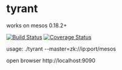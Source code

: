 tyrant
======
works on mesos 0.18.2+

[![Build Status](https://drone.io/github.com/ngaut/tyrant/status.png)](https://drone.io/github.com/ngaut/tyrant/latest)
[![Coverage Status](https://coveralls.io/repos/ngaut/tyrant/badge.png?branch=master)](https://coveralls.io/r/ngaut/tyrant)

usage:
./tyrant --master=zk://ip:port/mesos


open browser http://localhost:9090

